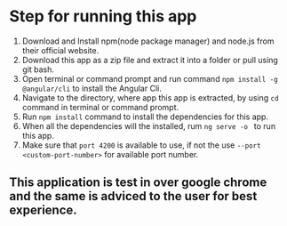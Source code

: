 # Step for running this app
1. Download and Install npm(node package manager) and node.js from their official website.
2. Download this app as a zip file and extract it into a folder or pull using git bash.
3. Open terminal or command prompt and run command `npm install -g @angular/cli` to install the Angular Cli.
3. Navigate to the directory, where app this app is extracted, by using `cd` command in terminal or command prompt. 
4. Run `npm install` command to install the dependencies for this app.
5. When all the dependencies will the installed, rum `ng serve -o ` to run this app.
6. Make sure that `port 4200` is available to use, if not the use `--port <custom-port-number>` for available port number.

## This application is test in over google chrome and the same is adviced to the user for best experience. 